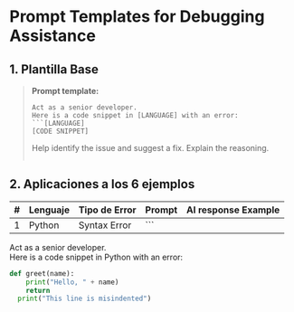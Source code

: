 # Prompt Templates for Debugging Assistance

## 1. Plantilla Base

> **Prompt template:**  
> ```
> Act as a senior developer.  
> Here is a code snippet in [LANGUAGE] with an error:
> ```[LANGUAGE]
> [CODE SNIPPET]
> ```
> Help identify the issue and suggest a fix. Explain the reasoning.
> ```

## 2. Aplicaciones a los 6 ejemplos

| #  | Lenguaje    | Tipo de Error         | Prompt                                                                                                                                                                                                                                                                                                                                                                              | AI response Example                                                                                                                                                                                                                                                                                                                                                                                                                                                                      |
|----|-------------|-----------------------|-------------------------------------------------------------------------------------------------------------------------------------------------------------------------------------------------------------------------------------------------------------------------------------------------------------------------------------------------------------------------------------|------------------------------------------------------------------------------------------------------------------------------------------------------------------------------------------------------------------------------------------------------------------------------------------------------------------------------------------------------------------------------------------------------------------------------------------------------------------------------------------|
| 1  | Python      | Syntax Error          | ```  
Act as a senior developer.  
Here is a code snippet in Python with an error:  
```python
def greet(name):
    print("Hello, " + name)
    return
  print("This line is misindented")

